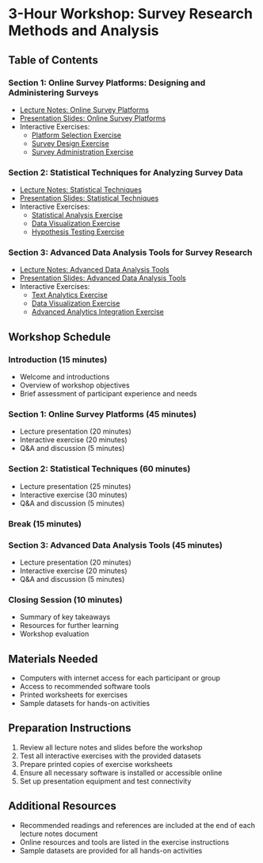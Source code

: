 # 3-Hour Workshop: Survey Research Methods and Analysis
## Table of Contents

### Section 1: Online Survey Platforms: Designing and Administering Surveys
- [Lecture Notes: Online Survey Platforms](/lecture_notes/survey_platforms/online_survey_platforms.md)
- [Presentation Slides: Online Survey Platforms](/home/ubuntu/survey_workshop/slides/survey_platforms/online_survey_platforms_slides.md)
- Interactive Exercises:
  - [Platform Selection Exercise](/home/ubuntu/survey_workshop/exercises/survey_platforms/platform_selection_exercise.md)
  - [Survey Design Exercise](/home/ubuntu/survey_workshop/exercises/survey_platforms/survey_design_exercise.md)
  - [Survey Administration Exercise](/home/ubuntu/survey_workshop/exercises/survey_platforms/survey_administration_exercise.md)

### Section 2: Statistical Techniques for Analyzing Survey Data
- [Lecture Notes: Statistical Techniques](/home/ubuntu/survey_workshop/lecture_notes/statistical_techniques/statistical_techniques.md)
- [Presentation Slides: Statistical Techniques](/home/ubuntu/survey_workshop/slides/statistical_techniques/statistical_techniques_slides.md)
- Interactive Exercises:
  - [Statistical Analysis Exercise](/home/ubuntu/survey_workshop/exercises/statistical_techniques/statistical_analysis_exercise.md)
  - [Data Visualization Exercise](/home/ubuntu/survey_workshop/exercises/statistical_techniques/data_visualization_exercise.md)
  - [Hypothesis Testing Exercise](/home/ubuntu/survey_workshop/exercises/statistical_techniques/hypothesis_testing_exercise.md)

### Section 3: Advanced Data Analysis Tools for Survey Research
- [Lecture Notes: Advanced Data Analysis Tools](/home/ubuntu/survey_workshop/lecture_notes/data_analysis_tools/advanced_data_analysis_tools.md)
- [Presentation Slides: Advanced Data Analysis Tools](/home/ubuntu/survey_workshop/slides/data_analysis_tools/advanced_data_analysis_tools_slides.md)
- Interactive Exercises:
  - [Text Analytics Exercise](/home/ubuntu/survey_workshop/exercises/data_analysis_tools/text_analytics_exercise.md)
  - [Data Visualization Exercise](/home/ubuntu/survey_workshop/exercises/data_analysis_tools/data_visualization_exercise.md)
  - [Advanced Analytics Integration Exercise](/home/ubuntu/survey_workshop/exercises/data_analysis_tools/advanced_analytics_integration_exercise.md)

## Workshop Schedule

### Introduction (15 minutes)
- Welcome and introductions
- Overview of workshop objectives
- Brief assessment of participant experience and needs

### Section 1: Online Survey Platforms (45 minutes)
- Lecture presentation (20 minutes)
- Interactive exercise (20 minutes)
- Q&A and discussion (5 minutes)

### Section 2: Statistical Techniques (60 minutes)
- Lecture presentation (25 minutes)
- Interactive exercise (30 minutes)
- Q&A and discussion (5 minutes)

### Break (15 minutes)

### Section 3: Advanced Data Analysis Tools (45 minutes)
- Lecture presentation (20 minutes)
- Interactive exercise (20 minutes)
- Q&A and discussion (5 minutes)

### Closing Session (10 minutes)
- Summary of key takeaways
- Resources for further learning
- Workshop evaluation

## Materials Needed
- Computers with internet access for each participant or group
- Access to recommended software tools
- Printed worksheets for exercises
- Sample datasets for hands-on activities

## Preparation Instructions
1. Review all lecture notes and slides before the workshop
2. Test all interactive exercises with the provided datasets
3. Prepare printed copies of exercise worksheets
4. Ensure all necessary software is installed or accessible online
5. Set up presentation equipment and test connectivity

## Additional Resources
- Recommended readings and references are included at the end of each lecture notes document
- Online resources and tools are listed in the exercise instructions
- Sample datasets are provided for all hands-on activities
